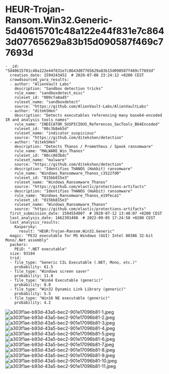 # HEUR-Trojan-Ransom.Win32.Generic-5d40615701c48a122e44f831e7c8643d07765629a83b15d090587f469c77693d

```
- _id: "5d40615701c48a122e44f831e7c8643d07765629a83b15d090587f469c77693d"
  creation_date: 1594243452  # 2020-07-08 23:24:12 +0200 CEST
  crowdsourced_yara_results: 
  - author: "AlienVault Labs"
    description: "Sandbox detection tricks"
    rule_name: "sandboxdetect_misc"
    ruleset_id: "009cfa8ad5"
    ruleset_name: "sandboxdetect"
    source: "https://github.com/AlienVault-Labs/AlienVaultLabs"
  - author: "ditekSHen"
    description: "Detects executables referencing many base64-encoded IR and analysis tools names"
    rule_name: "INDICATOR_SUSPICIOUS_References_SecTools_B64Encoded"
    ruleset_id: "00c3b8eb5d"
    ruleset_name: "indicator_suspicious"
    source: "https://github.com/ditekshen/detection"
  - author: "ditekSHen"
    description: "Detects Thanos / Prometheus / Spook ransomware"
    rule_name: "MALWARE_Win_Thanos"
    ruleset_id: "00cc803bdc"
    ruleset_name: "malware"
    source: "https://github.com/ditekshen/detection"
  - description: "Identifies THANOS (Hakbit) ransomware"
    rule_name: "Windows_Ransomware_Thanos_c3522fd0"
    ruleset_id: "015bb815e3"
    ruleset_name: "Windows_Ransomware_Thanos"
    source: "https://github.com/elastic/protections-artifacts"
  - description: "Identifies THANOS (Hakbit) ransomware"
    rule_name: "Windows_Ransomware_Thanos_e19feca1"
    ruleset_id: "015bb815e3"
    ruleset_name: "Windows_Ransomware_Thanos"
    source: "https://github.com/elastic/protections-artifacts"
  first_submission_date: 1594554007  # 2020-07-12 13:40:07 +0200 CEST
  last_analysis_date: 1662391498  # 2022-09-05 17:24:58 +0200 CEST
  last_analysis_results: 
    Kaspersky: 
      result: "HEUR:Trojan-Ransom.Win32.Generic"
  magic: "PE32 executable for MS Windows (GUI) Intel 80386 32-bit Mono/.Net assembly"
  packers: 
    PEiD: ".NET executable"
  size: 93184
  trid: 
  - file_type: "Generic CIL Executable (.NET, Mono, etc.)"
    probability: 61.5
  - file_type: "Windows screen saver"
    probability: 11.0
  - file_type: "Win64 Executable (generic)"
    probability: 8.8
  - file_type: "Win32 Dynamic Link Library (generic)"
    probability: 5.5
  - file_type: "Win16 NE executable (generic)"
    probability: 4.2
```

![a303f1ae-b93d-43a5-bec2-901e17096b81-1.jpeg](a303f1ae-b93d-43a5-bec2-901e17096b81-1.jpeg)
![a303f1ae-b93d-43a5-bec2-901e17096b81-2.jpeg](a303f1ae-b93d-43a5-bec2-901e17096b81-2.jpeg)
![a303f1ae-b93d-43a5-bec2-901e17096b81-3.jpeg](a303f1ae-b93d-43a5-bec2-901e17096b81-3.jpeg)
![a303f1ae-b93d-43a5-bec2-901e17096b81-4.jpeg](a303f1ae-b93d-43a5-bec2-901e17096b81-4.jpeg)
![a303f1ae-b93d-43a5-bec2-901e17096b81-5.jpeg](a303f1ae-b93d-43a5-bec2-901e17096b81-5.jpeg)
![a303f1ae-b93d-43a5-bec2-901e17096b81-6.jpeg](a303f1ae-b93d-43a5-bec2-901e17096b81-6.jpeg)
![a303f1ae-b93d-43a5-bec2-901e17096b81-7.jpeg](a303f1ae-b93d-43a5-bec2-901e17096b81-7.jpeg)
![a303f1ae-b93d-43a5-bec2-901e17096b81-8.jpeg](a303f1ae-b93d-43a5-bec2-901e17096b81-8.jpeg)
![a303f1ae-b93d-43a5-bec2-901e17096b81-9.jpeg](a303f1ae-b93d-43a5-bec2-901e17096b81-9.jpeg)
![a303f1ae-b93d-43a5-bec2-901e17096b81-10.jpeg](a303f1ae-b93d-43a5-bec2-901e17096b81-10.jpeg)
![a303f1ae-b93d-43a5-bec2-901e17096b81-11.jpeg](a303f1ae-b93d-43a5-bec2-901e17096b81-11.jpeg)
